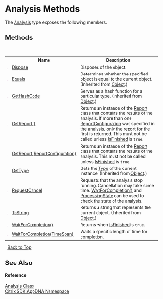 # Analysis Methods
 

The <a href="T_Citrix_SDK_AppDNA_Analysis">Analysis</a> type exposes the following members.


## Methods
&nbsp;<table><tr><th></th><th>Name</th><th>Description</th></tr><tr><td>![Public method](media/pubmethod.gif "Public method")</td><td><a href="M_Citrix_SDK_AppDNA_Analysis_Dispose">Dispose</a></td><td>
Disposes of the object.</td></tr><tr><td>![Public method](media/pubmethod.gif "Public method")</td><td><a href="http://msdn2.microsoft.com/en-us/library/bsc2ak47" target="_blank">Equals</a></td><td>
Determines whether the specified object is equal to the current object.
 (Inherited from <a href="http://msdn2.microsoft.com/en-us/library/e5kfa45b" target="_blank">Object</a>.)</td></tr><tr><td>![Public method](media/pubmethod.gif "Public method")</td><td><a href="http://msdn2.microsoft.com/en-us/library/zdee4b3y" target="_blank">GetHashCode</a></td><td>
Serves as a hash function for a particular type.
 (Inherited from <a href="http://msdn2.microsoft.com/en-us/library/e5kfa45b" target="_blank">Object</a>.)</td></tr><tr><td>![Public method](media/pubmethod.gif "Public method")</td><td><a href="M_Citrix_SDK_AppDNA_Analysis_GetReport">GetReport()</a></td><td>
Returns an instance of the <a href="T_Citrix_SDK_AppDNA_Report">Report</a> class that contains the results of the analysis. If more than one <a href="T_Citrix_SDK_AppDNA_ReportConfiguration">ReportConfiguration</a> was specified in the analysis, only the report for the first is returned. This must not be called unless <a href="P_Citrix_SDK_AppDNA_Analysis_IsFinished">IsFinished</a> is `true`.</td></tr><tr><td>![Public method](media/pubmethod.gif "Public method")</td><td><a href="M_Citrix_SDK_AppDNA_Analysis_GetReport_1">GetReport(ReportConfiguration)</a></td><td>
Returns an instance of the <a href="T_Citrix_SDK_AppDNA_Report">Report</a> class that contains the results of the analysis. This must not be called unless <a href="P_Citrix_SDK_AppDNA_Analysis_IsFinished">IsFinished</a> is `true`.</td></tr><tr><td>![Public method](media/pubmethod.gif "Public method")</td><td><a href="http://msdn2.microsoft.com/en-us/library/dfwy45w9" target="_blank">GetType</a></td><td>
Gets the <a href="http://msdn2.microsoft.com/en-us/library/42892f65" target="_blank">Type</a> of the current instance.
 (Inherited from <a href="http://msdn2.microsoft.com/en-us/library/e5kfa45b" target="_blank">Object</a>.)</td></tr><tr><td>![Public method](media/pubmethod.gif "Public method")</td><td><a href="M_Citrix_SDK_AppDNA_Analysis_RequestCancel">RequestCancel</a></td><td>
Requests that the analysis stop running. Cancellation may take some time. <a href="M_Citrix_SDK_AppDNA_Analysis_WaitForCompletion">WaitForCompletion()</a> and <a href="P_Citrix_SDK_AppDNA_Analysis_ProcessingState">ProcessingState</a> can be used to check the state of the analysis.</td></tr><tr><td>![Public method](media/pubmethod.gif "Public method")</td><td><a href="http://msdn2.microsoft.com/en-us/library/7bxwbwt2" target="_blank">ToString</a></td><td>
Returns a string that represents the current object.
 (Inherited from <a href="http://msdn2.microsoft.com/en-us/library/e5kfa45b" target="_blank">Object</a>.)</td></tr><tr><td>![Public method](media/pubmethod.gif "Public method")</td><td><a href="M_Citrix_SDK_AppDNA_Analysis_WaitForCompletion">WaitForCompletion()</a></td><td>
Returns when <a href="P_Citrix_SDK_AppDNA_Analysis_IsFinished">IsFinished</a> is `true`.</td></tr><tr><td>![Public method](media/pubmethod.gif "Public method")</td><td><a href="M_Citrix_SDK_AppDNA_Analysis_WaitForCompletion_1">WaitForCompletion(TimeSpan)</a></td><td>
Waits a specific length of time for completion.</td></tr></table>&nbsp;
<a href="#analysis-methods">Back to Top</a>

## See Also


#### Reference
<a href="T_Citrix_SDK_AppDNA_Analysis">Analysis Class</a><br /><a href="N_Citrix_SDK_AppDNA">Citrix.SDK.AppDNA Namespace</a><br />